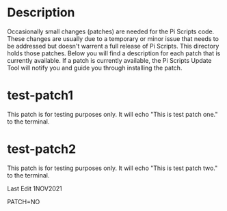 # Description
Occasionally small changes (patches) are needed for the Pi Scripts code. These changes are usually due to a temporary or minor issue that needs to be addressed but doesn't warrent a full release of Pi Scripts. This directory holds those patches. Below you will find a description for each patch that is currently available. If a patch is currently available, the Pi Scripts Update Tool will notify you and guide you through installing the patch.



# test-patch1
This patch is for testing purposes only. It will echo "This is test patch one." to the terminal. 

# test-patch2
This patch is for testing purposes only. It will echo "This is test patch two." to the terminal. 

Last Edit 1NOV2021

PATCH=NO
